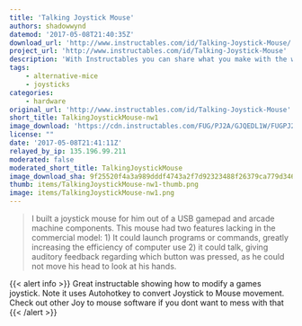 ```yaml
---
title: 'Talking Joystick Mouse'
authors: shadowwynd
datemod: '2017-05-08T21:40:35Z'
download_url: 'http://www.instructables.com/id/Talking-Joystick-Mouse/'
project_url: 'http://www.instructables.com/id/Talking-Joystick-Mouse'
description: 'With Instructables you can share what you make with the world, and tap into an ever-growing community of creative experts.'
tags:
    - alternative-mice
    - joysticks
categories:
    - hardware
original_url: 'http://www.instructables.com/id/Talking-Joystick-Mouse'
short_title: TalkingJoystickMouse-nw1
image_download: 'https://cdn.instructables.com/FUG/PJ2A/GJQEDL1W/FUGPJ2AGJQEDL1W.MEDIUM.jpg?width=614'
license: ""
date: '2017-05-08T21:41:11Z'
relayed_by_ip: 135.196.99.211
moderated: false
moderated_short_title: TalkingJoystickMouse
image_download_sha: 9f25520f4a3a989dddf4743a2f7d92323488f26379ca779d3464d3298e5a8ed3
thumb: items/TalkingJoystickMouse-nw1-thumb.png
image: items/TalkingJoystickMouse-nw1.png
---
```


> I built a joystick mouse for him out of a USB gamepad and arcade machine components.  This mouse had two features lacking in the commercial model: 1) It could launch programs or commands, greatly increasing the efficiency of computer use  2) it could talk, giving auditory feedback regarding which button was pressed, as he could not move his head to look at his hands. 


{{< alert info >}}
Great instructable showing how to modify a games joystick. Note it uses Autohotkey to convert Joystick to Mouse movement. Check out other Joy to mouse software if you dont want to mess with that
{{< /alert >}}
